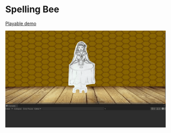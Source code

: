 # Spelling Bee
[Playable demo](http://spelling-bee-game.s3-website-us-east-1.amazonaws.com)
  
![alt text](https://github.com/RussiSunni/Spelling-Bee/blob/main/Screenshots/Spelling%20Bee.gif "Screenshot gif")

